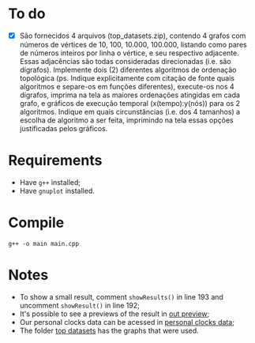 # To do

- [X] São fornecidos 4 arquivos (top_datasets.zip), contendo 4 grafos com números de vértices de 10, 100, 10.000, 100.000, listando como pares de números inteiros por linha o vértice, e seu respectivo adjacente. Essas adjacências são todas consideradas direcionadas (i.e. são dígrafos). Implemente dois (2) diferentes algoritmos de ordenação topológica (ps. Indique explicitamente com citação de fonte quais algoritmos e separe-os em funções diferentes), execute-os nos 4 dígrafos, imprima na tela as maiores ordenações atingidas em cada grafo, e gráficos de execução temporal (x(tempo):y(nós)) para os 2 algoritmos. Indique em quais circunstâncias (i.e. dos 4 tamanhos) a escolha de algoritmo a ser feita, imprimindo na tela essas opções justificadas pelos gráficos.

# Requirements

- Have ```g++``` installed;
- Have ```gnuplot``` installed.

# Compile

```g++ -o main main.cpp```

# Notes

- To show a small result, comment ```showResults()``` in line 193 and uncomment ```showResult()``` in line 192;
- It's possible to see a previews of the result in [out preview](out_preview/);
- Our personal clocks data can be acessed in [personal clocks data](personal_clocks_data/);
- The folder [top datasets](top_datasets/) has the graphs that were used.
